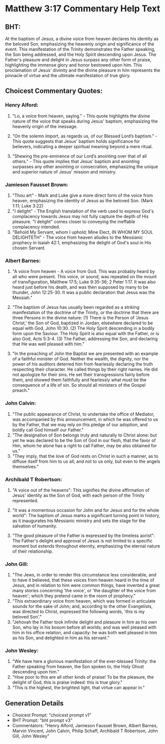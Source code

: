 # Matthew 3:17 Commentary Help Text

## BHT:
At the baptism of Jesus, a divine voice from heaven declares his identity as the beloved Son, emphasizing the heavenly origin and significance of the event. This manifestation of the Trinity demonstrates the Father speaking, the Son being addressed, and the Holy Spirit descending upon Jesus. The Father's pleasure and delight in Jesus surpass any other form of praise, highlighting the immense glory and honor bestowed upon him. This proclamation of Jesus' divinity and the divine pleasure in him represents the pinnacle of virtue and the ultimate manifestation of true glory.

## Choicest Commentary Quotes:
### Henry Alford:
1. "Lo, a voice from heaven, saying." - This quote highlights the divine nature of the voice that speaks during Jesus' baptism, emphasizing the heavenly origin of the message.

2. "On the solemn import, as regards us, of our Blessed Lord’s baptism." - This quote suggests that Jesus' baptism holds significance for believers, indicating a deeper spiritual meaning beyond a mere ritual.

3. "Shewing the pre-eminence of our Lord’s anointing over that of all others." - This quote implies that Jesus' baptism and anointing surpasses any other anointing or consecration, emphasizing the unique and superior nature of Jesus' mission and ministry.

### Jamieson Fausset Brown:
1. "Thou art" - Mark and Luke give a more direct form of the voice from heaven, emphasizing the identity of Jesus as the beloved Son. (Mark 1:11; Luke 3:22)
2. "I delight" - The English translation of the verb used to express God's complacency towards Jesus may not fully capture the depth of His pleasure. "I delight" comes closer to conveying the ineffable complacency intended. 
3. "Behold My Servant, whom I uphold; Mine Elect, IN WHOM MY SOUL DELIGHTETH" - The voice from heaven alludes to the Messianic prophecy in Isaiah 42:1, emphasizing the delight of God's soul in His chosen Servant.

### Albert Barnes:
1. "A voice from heaven - A voice from God. This was probably heard by all who were present. This voice, or sound, was repeated on the mount of transfiguration, Matthew 17:5; Luke 9:35-36; 2 Peter 1:17. It was also heard just before his death, and was then supposed by many to be thunder, John 12:25-30. It was a public declaration that Jesus was the Messiah."

2. "The baptism of Jesus has usually been regarded as a striking manifestation of the doctrine of the Trinity, or the doctrine that there are three Persons in the divine nature: (1) There is the Person of 'Jesus Christ,' the Son of God, baptized in Jordan, elsewhere declared to be equal with God, John 10:30. (2) The Holy Spirit descending in a bodily form upon the Saviour. The Holy Spirit is also equal with the Father, or is also God, Acts 5:3-4. (3) The Father, addressing the Son, and declaring that He was well pleased with him."

3. "In the preaching of John the Baptist we are presented with an example of a faithful minister of God. Neither the wealth, the dignity, nor the power of his auditors deterred him from fearlessly declaring the truth respecting their character. He called things by their right names. He did not apologize for their sins. He set their transgressions fairly before them, and showed them faithfully and fearlessly what must be the consequence of a life of sin. So should all ministers of the Gospel preach."

### John Calvin:
1. "The public appearance of Christ, to undertake the office of Mediator, was accompanied by this announcement, in which he was offered to us by the Father, that we may rely on this pledge of our adoption, and boldly call God himself our Father."
2. "The designation of Son belongs truly and naturally to Christ alone: but yet he was declared to be the Son of God in our flesh, that the favor of Him, whom he alone has a right to call Father, may be also obtained for us."
3. "They imply, that the love of God rests on Christ in such a manner, as to diffuse itself from him to us all; and not to us only, but even to the angels themselves."

### Archibald T Robertson:
1. "A voice out of the heavens": This signifies the divine affirmation of Jesus' identity as the Son of God, with each person of the Trinity represented. 

2. "It was a momentous occasion for John and for Jesus and for the whole world": The baptism of Jesus marks a significant turning point in history, as it inaugurates his Messianic ministry and sets the stage for the salvation of humanity. 

3. "The good pleasure of the Father is expressed by the timeless aorist": The Father's delight and approval of Jesus is not limited to a specific moment but extends throughout eternity, emphasizing the eternal nature of their relationship.

### John Gill:
1. "The Jews, in order to render this circumstance less considerable, and to have it believed, that these voices from heaven heard in the time of Jesus, and in relation to him were common things, have invented a great many stories concerning 'the voice', or 'the daughter of the voice from heaven'; which they pretend came in the room of prophecy."
2. "This extraordinary voice from heaven, which was formed in articulate sounds for the sake of John; and, according to the other Evangelists, was directed to Christ, expressed the following words, 'this is my beloved Son'."
3. "Jehovah the Father took infinite delight and pleasure in him as his own Son, who lay in his bosom before all worlds; and was well pleased with him in his office relation, and capacity: he was both well pleased in him as his Son, and delighted in him as his servant."

### John Wesley:
1. "We have here a glorious manifestation of the ever-blessed Trinity: the Father speaking from heaven, the Son spoken to, the Holy Ghost descending upon him."
2. "How poor to this are all other kinds of praise! To be the pleasure, the delight of God, this is praise indeed: this is true glory."
3. "This is the highest, the brightest light, that virtue can appear in."


## Generation Details
- Choicest Prompt: "choicest prompt v1"
- BHT Prompt: "bht prompt v3"
- Commentators: "Henry Alford, Jamieson Fausset Brown, Albert Barnes, Marvin Vincent, John Calvin, Philip Schaff, Archibald T Robertson, John Gill, John Wesley"
